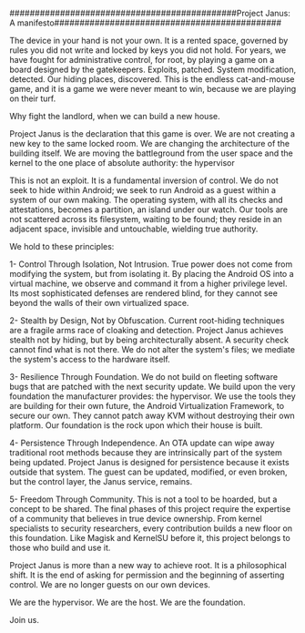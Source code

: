 #############################################Project Janus: A manifesto#############################################

The device in your hand is not your own. It is a rented space, governed by rules you did not write and locked by keys you did not hold.
For years, we have fought for administrative control, for root, by playing a game on a board designed by the gatekeepers. Exploits,
patched. System modification, detected. Our hiding places, discovered. This is the endless cat-and-mouse game, and it is a game we were
never meant to win, because we are playing on their turf. 

Why fight the landlord, when we can build a new house.

Project Janus is the declaration that this game is over. We are not creating a new key to the same locked room. We are changing the 
architecture of the building itself. We are moving the battleground from the user space  and the kernel to the one place of absolute
authority: the hypervisor

This is not an exploit. It is a fundamental inversion of control. We do not seek to hide within Android; we seek to run Android
as a guest within a system of our own making. The operating system, with all its checks and attestations, becomes a partition, an 
island under our watch. Our tools are not scattered across its filesystem, waiting to be found; they reside in an adjacent space,
invisible and untouchable, wielding true authority.



We hold to these principles:

1- Control Through Isolation, Not Intrusion. 
True power does not come from modifying the system, but from isolating it. By placing the Android OS into a virtual machine, we observe 
and command it from a higher privilege level. Its most sophisticated defenses are rendered blind, for they cannot see beyond the walls 
of their own virtualized space.

2- Stealth by Design, Not by Obfuscation.
Current root-hiding techniques are a fragile arms race of cloaking and detection. Project Janus achieves stealth not by hiding, but by 
being architecturally absent. A security check cannot find what is not there. We do not alter the system's files; we mediate the system's
access to the hardware itself.

3- Resilience Through Foundation.
We do not build on fleeting software bugs that are patched with the next security update. We build upon 
the very foundation the manufacturer provides: the hypervisor. We use the tools they are building for their own future, the Android 
Virtualization Framework, to secure our own. They cannot patch away KVM without destroying their own platform. Our foundation is the rock
upon which their house is built.

4- Persistence Through Independence.
An OTA update can wipe away traditional root methods because they are intrinsically part of the system being updated. Project Janus 
is designed for persistence because it exists outside that system. The guest can be updated, modified, or even broken, but the control 
layer, the Janus service, remains.

5- Freedom Through Community.
This is not a tool to be hoarded, but a concept to be shared. The final phases of this project require the expertise of a community that 
believes in true device ownership. From kernel specialists to security researchers, every contribution builds a new floor on this 
foundation. Like Magisk and KernelSU before it, this project belongs to those who build and use it.

Project Janus is more than a new way to achieve root. It is a philosophical shift. It is the end of asking for permission and the 
beginning of asserting control. We are no longer guests on our own devices.

We are the hypervisor. We are the host. We are the foundation.

Join us.
